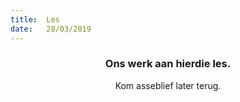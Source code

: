 ```yaml
---
title:  Les
date:   28/03/2019
---
```


### <center>Ons werk aan hierdie les.</center>
<center>Kom asseblief later terug.</center>